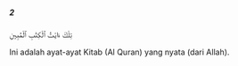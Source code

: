 ##### 2

<span class="ayah">تِلْكَ ءَايَٰتُ ٱلْكِتَٰبِ ٱلْمُبِينِ</span>

<span class="ayah_translation">Ini adalah ayat-ayat Kitab (Al Quran) yang nyata (dari Allah).</span>
